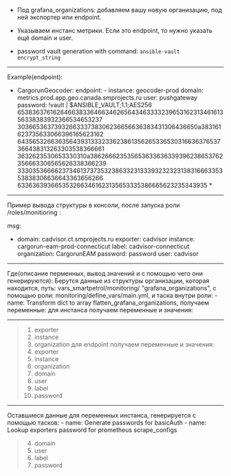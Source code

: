 - Под grafana_organizations:
добавляем вашу новую организацию, под ней экспортер или endpoint.

- Указываем инстанс метрики. Если это endpoint, то нужно указать ещё domain и user.

- password vault generation with command: `ansible-vault encrypt_string`
---
Example(endpoint): 

* CargorunGeocoder: 
      endpoint:
        - instance: geocoder-prod
          domain: metrics.prod.app.geo.canada.smprojects.ru
          user: pushgateway
          password: !vault |
              $ANSIBLE_VAULT;1.1;AES256
              65383637616264663833646634626564346333323965316231346161356338383932366534653237
              3036653637393266333738306236656636383431306436650a383161623735633066396165623162
              64356532663635643931333233623861356265336530316636376537366438313263303538366661
              3632623530653330310a386266623535653633636339396238653762356663306565626338366239
              33303536666237346137373532386332313339323232313831666335353838306636643363656266
              6336363936653532663461623135653335386665623235343935  *

---
Пример вывода структуры в консоли, после запуска роли /roles/monitioring :

  msg:
  - domain: cadvisor.ct.smprojects.ru
    exporter: cadvisor
    instance: cargorun-eam-prod-connecticut
    label: cadvisor-connecticut
    organization: CargorunEAM
    password: password
    user: cadvisor

---
Где(описание перменных, вывод значений и с помощью чего они генерируются):
Берутся данные из структуры организации, которая находится, путь: vars_smartpetrol/monitoring/ "grafana_organizations", 
c помощью роли: monitoring/define_vars/main.yml, и таска внутри роли: - name: Transform dict to array flatten_grafana_organizations,
получаем переменные:
для инстанса получаем переменные и значения:

---
> 1. exporter 
> 2. instance
> 3. organization
для endpoint получаем переменные и значения:
> 1. exporter 
> 2. instance
> 3. organization
> 4. domain 
> 5. user
> 6. label
> 7. password

---
Оставшиеся данные для переменных инстанса, генерируется с помощью тасков:
    - name: Generate passwords for basicAuth
    - name: Lookup exporters password for prometheus scrape_configs
> 4. domain 
> 5. user
> 6. label
> 7. password
